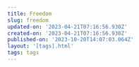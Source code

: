 ```yaml
---
title: Freedom
slug: freedom
updated-on: '2023-04-21T07:16:56.930Z'
created-on: '2023-04-21T07:16:56.930Z'
published-on: '2023-10-20T14:07:03.064Z'
layout: '[tags].html'
tags: tags
---
```



